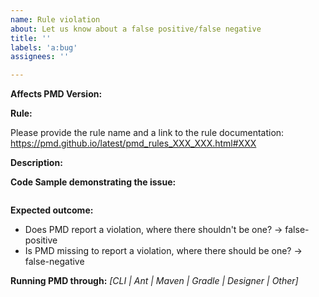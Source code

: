 ```yaml
---
name: Rule violation
about: Let us know about a false positive/false negative
title: ''
labels: 'a:bug'
assignees: ''

---
```

<!-- Please, prefix the report title with the language it applies to within brackets, such as [java] or [apex] -->

**Affects PMD Version:** 

**Rule:**

Please provide the rule name and a link to the rule documentation:
<https://pmd.github.io/latest/pmd_rules_XXX_XXX.html#XXX>

**Description:**

**Code Sample demonstrating the issue:**

```

```

**Expected outcome:**

*   Does PMD report a violation, where there shouldn't be one? -> false-positive
*   Is PMD missing to report a violation, where there should be one? -> false-negative


**Running PMD through:** *[CLI | Ant | Maven | Gradle | Designer | Other]*
